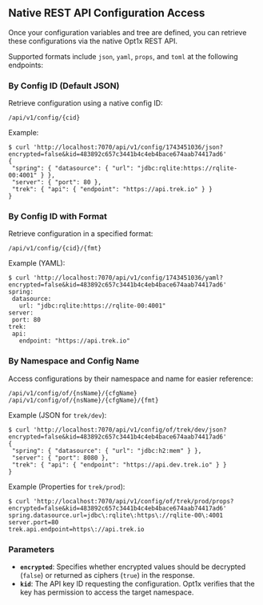 ## Native REST API Configuration Access

Once your configuration variables and tree are defined, you can retrieve these configurations via the native Opt1x REST API.

Supported formats include `json`, `yaml`, `props`, and `toml` at the following endpoints:

### By Config ID (Default JSON)

Retrieve configuration using a native config ID:
```
/api/v1/config/{cid}
```

Example:
```
$ curl 'http://localhost:7070/api/v1/config/1743451036/json?encrypted=false&kid=483892c657c3441b4c4eb4bace674aab74417ad6'
{
 "spring": { "datasource": { "url": "jdbc:rqlite:https://rqlite-00:4001" } },
 "server": { "port": 80 },
 "trek": { "api": { "endpoint": "https://api.trek.io" } }
}
```

### By Config ID with Format

Retrieve configuration in a specified format:
```
/api/v1/config/{cid}/{fmt}
```

Example (YAML):
```
$ curl 'http://localhost:7070/api/v1/config/1743451036/yaml?encrypted=false&kid=483892c657c3441b4c4eb4bace674aab74417ad6'
spring:
 datasource:
   url: "jdbc:rqlite:https://rqlite-00:4001"
server:
 port: 80
trek:
 api:
   endpoint: "https://api.trek.io"
```

### By Namespace and Config Name

Access configurations by their namespace and name for easier reference:
```
/api/v1/config/of/{nsName}/{cfgName}
/api/v1/config/of/{nsName}/{cfgName}/{fmt}
```

Example (JSON for `trek/dev`):
```
$ curl 'http://localhost:7070/api/v1/config/of/trek/dev/json?encrypted=false&kid=483892c657c3441b4c4eb4bace674aab74417ad6'
{
 "spring": { "datasource": { "url": "jdbc:h2:mem" } },
 "server": { "port": 8080 },
 "trek": { "api": { "endpoint": "https://api.dev.trek.io" } }
}
```

Example (Properties for `trek/prod`):
```
$ curl 'http://localhost:7070/api/v1/config/of/trek/prod/props?encrypted=false&kid=483892c657c3441b4c4eb4bace674aab74417ad6'
spring.datasource.url=jdbc\:rqlite\:https\://rqlite-00\:4001
server.port=80
trek.api.endpoint=https\://api.trek.io
```

### Parameters

- **`encrypted`**: Specifies whether encrypted values should be decrypted (`false`) or returned as ciphers (`true`) in the response.
- **`kid`**: The API key ID requesting the configuration. Opt1x verifies that the key has permission to access the target namespace.
